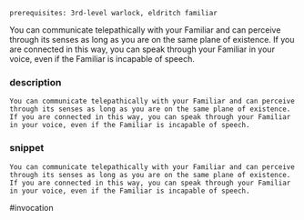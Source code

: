 `prerequisites: 3rd-level warlock, eldritch familiar`

You can communicate telepathically with your Familiar and can perceive through its senses as long as you are on the same plane of existence. If you are connected in this way, you can speak through your Familiar in your voice, even if the Familiar is incapable of speech.
### description
```
You can communicate telepathically with your Familiar and can perceive through its senses as long as you are on the same plane of existence. If you are connected in this way, you can speak through your Familiar in your voice, even if the Familiar is incapable of speech.
```

### snippet
```
You can communicate telepathically with your Familiar and can perceive through its senses as long as you are on the same plane of existence. If you are connected in this way, you can speak through your Familiar in your voice, even if the Familiar is incapable of speech.
```

#invocation
